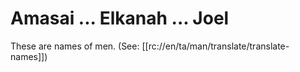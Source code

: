 # Amasai ... Elkanah ... Joel

These are names of men. (See: [[rc://en/ta/man/translate/translate-names]])